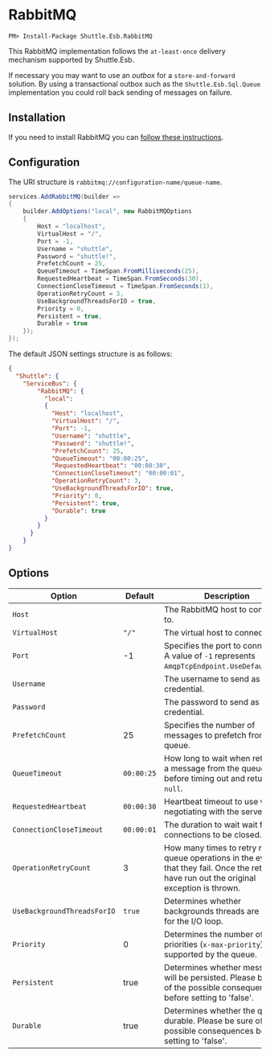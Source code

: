 # RabbitMQ

```
PM> Install-Package Shuttle.Esb.RabbitMQ
```

This RabbitMQ implementation follows the `at-least-once` delivery mechanism supported by Shuttle.Esb.

If necessary you may want to use an *outbox* for a `store-and-forward` solution.  By using a transactional outbox such as the `Shuttle.Esb.Sql.Queue` implementation you could roll back sending of messages on failure.

## Installation

If you need to install RabbitMQ you can <a target='_blank' href='https://www.rabbitmq.com/download.html'>follow these instructions</a>.

## Configuration

The URI structure is `rabbitmq://configuration-name/queue-name`.

```c#
services.AddRabbitMQ(builder =>
{
    builder.AddOptions("local", new RabbitMQOptions
    {
        Host = "localhost",
        VirtualHost = "/",
        Port = -1,
        Username = "shuttle",
        Password = "shuttle!",
        PrefetchCount = 25,
        QueueTimeout = TimeSpan.FromMilliseconds(25),
        RequestedHeartbeat = TimeSpan.FromSeconds(30),
        ConnectionCloseTimeout = TimeSpan.FromSeconds(1),
        OperationRetryCount = 3,
        UseBackgroundThreadsForIO = true,
        Priority = 0,
        Persistent = true,
        Durable = true
    });
});
```

The default JSON settings structure is as follows:

```json
{
  "Shuttle": {
    "ServiceBus": {
        "RabbitMQ": {
          "local":
          {
            "Host": "localhost",
            "VirtualHost": "/",
            "Port": -1,
            "Username": "shuttle",
            "Password": "shuttle!",
            "PrefetchCount": 25,
            "QueueTimeout": "00:00:25",
            "RequestedHeartbeat": "00:00:30",
            "ConnectionCloseTimeout": "00:00:01",
            "OperationRetryCount": 3,
            "UseBackgroundThreadsForIO": true,
            "Priority": 0,
            "Persistent": true,
            "Durable": true
          }
        }
      }
    }
}
```

## Options

| Option | Default    | Description | 
| --- | --- | --- |
| `Host` | | The RabbitMQ host to connect to. |
| `VirtualHost` | `"/"` | The virtual host to connect to. |
| `Port` | -1 | Specifies the port to connect to.  A value of `-1` represents `AmqpTcpEndpoint.UseDefaultPort`. |
| `Username` | | The username to send as a credential. |
| `Password` | | The password to send as a credential. |
| `PrefetchCount` | 25 | Specifies the number of messages to prefetch from the queue. |
| `QueueTimeout` | `00:00:25` | How long to wait when retrieving a message from the queue before timing out and returing `null`. |
| `RequestedHeartbeat` | `00:00:30` | Heartbeat timeout to use when negotiating with the server. |
| `ConnectionCloseTimeout` | `00:00:01` | The duration to wait wait for connections to be closed. |
| `OperationRetryCount` | 3 | How many times to retry relevant queue operations in the event that they fail.  Once the retries have run out the original exception is thrown. |
| `UseBackgroundThreadsForIO` | `true` | Determines whether backgrounds threads are used for the I/O loop. |
| `Priority` | 0 | Determines the number of priorities (`x-max-priority`) supported by the queue. |
| `Persistent` | true | Determines whether messages will be persisted.  Please be sure of the possible consequences before setting to 'false'. |
| `Durable` | true | Determines whether the queue is durable.  Please be sure of the possible consequences before setting to 'false'. |